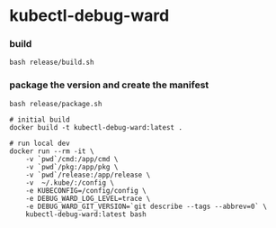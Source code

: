 # kubectl-debug-ward

### build
```
bash release/build.sh
```

### package the version and create the manifest
```
bash release/package.sh
```


```
# initial build
docker build -t kubectl-debug-ward:latest .

# run local dev
docker run --rm -it \
    -v `pwd`/cmd:/app/cmd \
    -v `pwd`/pkg:/app/pkg \
    -v `pwd`/release:/app/release \
    -v  ~/.kube/:/config \
    -e KUBECONFIG=/config/config \
    -e DEBUG_WARD_LOG_LEVEL=trace \
    -e DEBUG_WARD_GIT_VERSION=`git describe --tags --abbrev=0` \
    kubectl-debug-ward:latest bash
```
